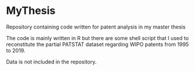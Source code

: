 # MyThesis
Repository containing code written for patent analysis in my master thesis

The code is mainly written in R but there are some shell script that I used to reconstitute the partial PATSTAT dataset regarding WIPO patents from 1995 to 2019. 

Data is not included in the repository.
